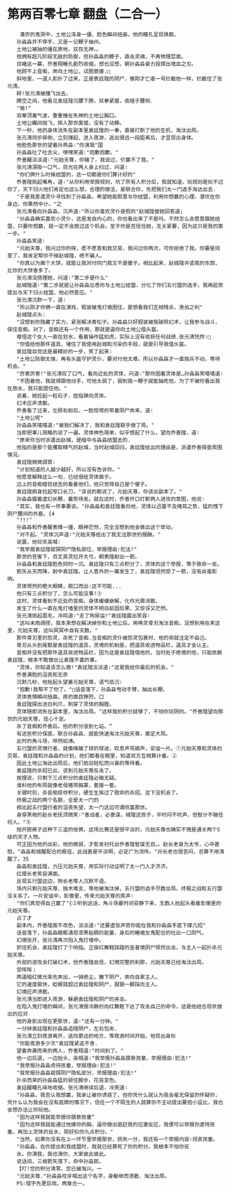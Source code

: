 # 第两百零七章 翻盘（二合一）
        凄厉的鬼哭中，土地公浑身一僵，脸色瞬间扭曲，他的瞳孔呈现焕散。
       孙淼淼并不停手，又是一记鞭子抽州。
       土地公被抽的僵在原地，双目无神，。
       他拥有超凡阶段无敌的防御，但孙淼淼的鞭子，直击灵魂，不再物理层面。
       目睹这一幕，乔善翔睡孔剧烈收缩，想也没想，朝孙淼淼奋力投掷出嗜血之刃。
       他顾不上音痴，奔向土地公，试图救援.□
       斜地里，一道人影扑了过来，正是表廷隍的阴尸，像刚才亡者一号拦截他一样，拦截住了张元清。
       碎!张元清被撞飞出去。
       腾空之间，他看见袁廷隍沉腰下胯，双拳紧握，收缩于腰侧.
       "喻!"
       双拳顶着气波，重重捶在失神的土地公胸口。
       土地公瞩间抛飞，摔入那世废墟，没有了动静。
       下一秒，他的身体消失在副本里袁廷隍的一拳，直接打断了他的生机，淘汰出局。
       张元清同步摔倒，立刻弹起，进入夜游，逃出很远一段距离后，才显现出身体。
       他脸色那世的望着孙燕淼∶"你演我"国
       孙淼淼吐了吐舌尖，嘿嘿笑道∶"抱歉抱歉。"
       乔善醒淡淡道∶"元始天尊，你输了，我说过，价赢不了我。"
       张元清深吸一口气，目光在两人身上扫过，问道∶
       "你们俩什么时候结盟的，这一切都是你们算计好的"
       乔善隍挑起嘴角，道∶"从你利用举报规则，坑了所有人积分后，我就知道，玩规则是玩不过你了，天下归火他们肯定也这么想，合理的做法，是联合你，先把我们太一门选手淘达出去.
       "于是我差遣灵仆寻找到了孙淼淼，希望她能假意与你结盟，利用你想赢的心理，潜伏在你身边，你果然中计。"之
       张元清看向孙淼淼，沉声道∶"所以你喜欢灵仆是假的"赵城隍替她回答道;
       "孙淼淼确实喜欢小灵仆，这是发自内心的，你也看出来了不是吗，不然怎么会愿意跟她结盟，只要你想赢，就一定不会放过这个机会。至于你是否信任她，无关紧要，因为这只是我的第一步。"
       孙淼淼笑道∶
       "元始天尊，我问过你的呀，愿不愿意和我交易，我问过你两次，可你拒绝了我。你要是同意了，我肯定帮你干掉赵城隍，绝不骗人。
       "你真以为画个大饼，就能让我对付同门我又不是傻子。相比起来，赵城隍许诺我的东西，比你的大饼香多了。
       张元清没搭理她，问道∶"第二步是什么"
       赵城隍道∶"第二步就是让孙淼淼怂恿你与土地公结盟，分化了你们五行盟的选手，我再趁势提出与天下归火结盟，他必然答应。"
       张元清沉默一下，道∶
       "所以刚才你俩一直在演戏，假装被鬼打墙困住，是想看我们互相残杀，渔翁之利"
       赵城隍点头∶
       "没想到你隐藏了实力，紧张解决青松子。孙淼淼只好假装被我破除幻术，让我参与战斗，保住音痴。对了，音痴还有一个作用，那就是逼你向土地公借头盔。
       难怪这个女人一直在划水，看着操作猛如虎，实际上没有收获任何战绩.张元清恍然∶□
       "你借给他那件道具，堵住了我使用赵城和污染的手段，就是引导我借头盔。
       袁廷隍自觉这是最精妙的一步，笑了起来∶
       "土地公防御太强，再有头盔守护灵仆，要对付他太难。所以孙淼淼才一直按兵不动，等待机会。"
       "厉害厉害!"张元清叹了口气，看向近处的灵体，问道∶"那你困着灵体是…孙淼淼笑嘻嘻道∶
       "不困着他，我就得跟他动手，可他太弱了，弱到我一鞭子就能抽死他，为了不被你看出我在放水，我只能困住他。"
       说着，她捡起一粒石子，屈指弹向灵体。
       幻术应声溃散。
       乔善看了过来，左顾右盼后，一脸惊愕的带着阴尸奔来，道∶
       "土地公呢"
       孙淼淼笑嘻嘻道∶"被我们解决了，我和袁廷隍联手做了局。"
       当即把事儿简略的说了一遍。灵体神色简单，似乎想起了什么，望向乔善隍，道∶
       "原来你当时派遣出赵城，是暗中与淼淼结盟去的.
       他指的是那个能攫取精气的赵城，当时赵城回归，袁廷隍给出的理由是，派遣乔善探查周围情况。
       袁廷隍微微颌首∶
       "计划知道的人越少越好，所以没有告诉你。"
       他愿意解释这么一句，已经很给灵体面子。
       边上的音痴瞠目结舌的看着他们，他只觉得自己是个傻子。
       袁廷隍俯身捡起窄口长刀，"该说的都说了，元始天尊，你该出副本了。"
       孙淼淼握着虚幻长鞭，蓄势待发。就在这时，乔善开口打断两人进攻的意图，他说∶
       "其实，我也有一件事要说。"孙淼淼和袁廷隍看向他，灵体以迅雷不及掩耳之势，猛的拽下阴尸腰间的外套。{4
       "!!!"
       孙淼淼和乔善醒表情一僵，眼神茫然，完全没想到他会做出这个举动。
       "对不起。"灵体沉声道∶"元始天尊给出了我无法那世的报酬。"
       说罢，他仰天高喊∶
       "我举报袁廷隍窥探阴尸隐私部位，举报理由∶犯法!"
       那世的苍客下，百丈英灵拉开大弓，朝表隍射出一箭。
       孙淼淼和袁廷隍脸色同时一沉。袁廷隍只有三点积分了，灵体的这个举报，等于致命一击。
       箭矢从天而降，射中袁廷隍。让人意外的一幕发生了，袁廷隍坦然受了一箭，没有丝毫影响。
       灵体愕然的瞪大眼睛，脱口而出∶这不可能...
       他只有三点积分了，怎么可能没事!③
       这时，灵体看到不近处的音痴，身体缓缓崩解，化作光屑消散。
       发生了什么一直在鬼打墙里的灵体不明白前因后果，又惊讶又茫然。
       张元清挑起眉毛，冷鸣道∶"走了狗尿运!"袁廷隍露出笑容∶
       "这叫未雨绸缪，我本来想在解决掉你和土地公后，用唤灵骨刃淘汰音痴，没想到用在来这里，元始天尊，这叫冥冥中自有天数。"
       那件骨刃里的怨灵，杀死了音痴.当音痴的灵仆被怨灵包裹时，他的命就注定不由己。
       骨刃从头到尾都是袁廷隍的道具，灵境的机制是，把道具收进物品栏，道具才会认主。
       音痴并没有把那件道具收进物品栏，因为这是袁廷隍借他的，当时处于绝境的他，只能依赖袁廷隍，根本不敢做出让袁隍不喜的事。
       "灵体，你知道该怎么做!"袁廷隍淡淡道∶"这是我给你最后的机会。"
       乔善满脸的沮丧和无奈
       沉默几秒，他抬起头望着元始天尊，语气低沉∶
       "抱歉!我帮不了你了。"□话音落下，孙淼淼甩动手臂，抽出长鞭。
       灵体表情瞬间扭曲，疼的面目狰狩。口
       袁廷隍探出洁白利爪，刺穿了灵体的胸膛。
       灵体随即消失在副本里，淘汰出局。"这样我的积分就够了，不怕你玩阴的。"乔善隍望向那世的元始天尊，信心十足。
       杀了音痴和乔善后，他的积分涨到七站。“
       有这些积分保底，联合孙淼淼，就能快速淘汰元始天尊，奠定大局。
       此时的角斗场，哗然如沸。
       五行盟的灵境行者，就像赌输了球的球迷，叹息声骂娘声，安谧一片。①元始天尊和灵体的交易，袁廷隍和孙淼淼的计划，他们都看在眼里，知道双方互相算计着。②
       因此土地公淘达出局后，他们依旧轻松而兴奋的等待着。
       袁延隍的杀招已出，该到元始天尊反击了。
       按理说，只剩下三点积分的袁廷隍必输无疑。
       谁料他的布局就像老母猪带胸罩，套接一套。
       关键时刻，杀音痴掠夺积分，硬生生挨过了致命的杀招。这下没机会了。
       终极之战的两个名额，全是太一门的
       相比起五行盟行者的沮丧失望，太一门这边可谓欣喜那世。
       身穿黑袍的赵长老抚须微笑∶"善战者，必善谋，城隍这孩子，平时闷不吭声，但智计不输任何人。"⑤
       抛开脱裤子这种下三滥的伎俩，这场比赛还是很平淡的，元始天尊也确实不愧是通关两个S级的天才人物。
       可正因为他的出彩，他的微弱，才愈发衬托出乔善隍智谋无双。。赵长老身为太爷，心中甚慰。"淼淼和城醒配合的极佳，此战甚是平淡啊，必定广为流传。"孙长老也很苦闷，总算不用清醒了。35
       淼淼和袁廷隍，力压元始天尊，用实际行动证明了太一门人才济济。
       红缨长老笑容满面。
       反观五行盟这边，狗长老等人沉默不语。
       场内只剩元始天尊，独木难支，等他被淘汰掉，五行盟的选手尽数出局。终极之战和五行盟没关系了。一片安谧中，影像里，传来元始天尊的笑声∶
       "你们真觉得自己赢了"{②听到这话，角斗场霎时间安静下来，无数人抬起头看着影像里的元始天尊。
       占了才
       副本内，乔善隍面不改色，淡淡道∶"还要虚张声势你能在我和孙淼淼手底下撑几招"
       话音落下，孙淼淼眼眶涌现漆黑粘稠的能量，身后的睡裙女鬼配合的吐出一口阴气。
       幻境张开，张元清再次陷入鬼打墙中。
       抓住机会，袁廷隍打了个响指。正挨红舞鞋踩踏的圣者境阴尸悍然出击，与主人一起扑杀元始天尊。
       外部的进攻会打破幻术，但乔善隍自信，幻境完整的刹那，元始天尊已经淘汰出局。
       受晖晖；
       两道暗红微光率先奔出，一骑绝尘，撇下阴尸，奔向自家主人。
       它的速度极快，眨眼就超过袁廷隍和阴尸，狠狠一脚踩向主人。
       幻境应声溃散。
       张元清当即进入夜游，躲避袁廷隍和阴尸的夹击。
       在陷入鬼打墙的瞬间，张元清很冷静的向红舞鞋下达了攻击自己的命令，这是他结合现状做出的应对
       他的身影出现在更那世，道∶"还有一分钟。"
       一分钟袁廷隍和孙淼淼追随阴尸，左右包夹.
       张元清立刻夜游离开，逃向更远的地方，等夜游时间开始，他现出身形
       "你能夜游多少次"袁廷隍紧追不舍.
       望着奔袭而来的两人，乔善翔道∶"时间到了。"
       他一边后退，一边抬头，高喊道∶"我举报孙淼淼猥亵孩童，举报理由∶犯法!"
       "我举报孙淼淼虑待孩童，举报理由∶犯法!"
       "我举报孙淼淼窥探阴尸隐私部分，举报理由∶犯法!"
       扑杀而来的孙淼淼猛的顿住脚步，花容变色。
       袁廷醒瞳孔哚地收缩。张元清继续后退，冷笑道∶
       "孙淼淼，我否认我想赢，我承让被你诱惑了，但你凭什么就认为我会毫无保留的怀疑你，凭什么认为我会在没有底牌的情况下，信任一个不陌生的人就算你不主动提出要抱小逗比，我也会想办法让你玩他。
       "因为这样我就能举报你猥亵孩童“
       "因为这样我就能通过他摸你的胸，逼你做出驱赶我的应激反应，我便可以举报你虐待孩童。再加上灵体的反水，刚好扣你九点积分。"
       "当然，如果你没有在上一环节里举报那世，损失一分，我还有一个举报内容∶拐卖孩童。
       "孙淼淼，在你提出和我结盟时，我就已经算死了你的积分。我根本不怕你反
       水。你演我，我也演你，大家彼此彼此。
       说话间，三根箭矢落下，命中孙淼郎。
       【叮!您的积分清零，您已被淘兴。一
       "元始天尊."孙淼淼咬牙喊出这个名字，身躯继而溃散，淘汰出局。
       PS∶错字先更后改。两章合一。